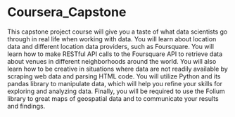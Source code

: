# Coursera_Capstone
This capstone project course will give you a taste of what data scientists go through in real life when working with data.   You will learn about location data and different location data providers, such as Foursquare. You will learn how to make RESTful API calls to the Foursquare API to retrieve data about venues in different neighborhoods around the world. You will also learn how to be creative in situations where data are not readily available by scraping web data and parsing HTML code. You will utilize Python and its pandas library to manipulate data, which will help you refine your skills for exploring and analyzing data.   Finally, you will be required to use the Folium library to great maps of geospatial data and to communicate your results and findings.
